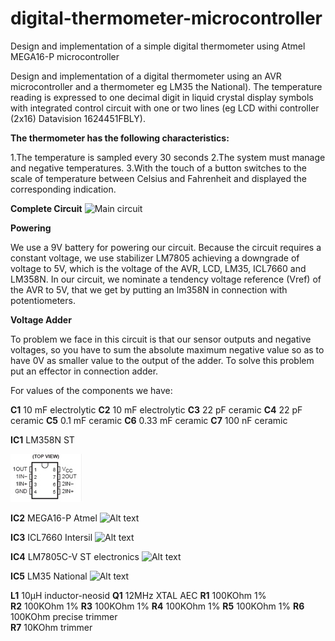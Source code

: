 # digital-thermometer-microcontroller
Design and implementation of a simple digital thermometer using Atmel MEGA16-P microcontroller

Design and implementation of a digital thermometer using an AVR microcontroller and a thermometer 
eg LM35 the National). The temperature reading is expressed to one decimal digit in liquid crystal 
display symbols with integrated control circuit with one or two lines (eg LCD withi controller 
(2x16) Datavision 1624451FBLY).

**The thermometer has the following characteristics:**

1.The temperature is sampled every 30 seconds
2.The system must manage and negative temperatures.
3.With the touch of a button switches to the scale of temperature between Celsius and Fahrenheit 
and displayed the corresponding indication.

**Complete Circuit**
![Main circuit](/digital-thermometer-microcontroller/blob/master/circuit.JPG?raw=true "Digital Thermometer")

**Powering**

We use a 9V battery for powering our circuit. Because the circuit requires a constant voltage, we 
use stabilizer LM7805 achieving a downgrade of voltage to 5V, which is the voltage of the AVR, LCD,
LM35, ICL7660 and LM358N. In our circuit, we nominate a tendency voltage reference (Vref) of the AVR 
to 5V, that we get by putting an lm358N in connection with potentiometers.

**Voltage Adder**

To problem we face in this circuit is that our sensor outputs and negative voltages, so you have to sum the absolute maximum negative value so as to have 0V as smaller value to the output of the adder.
To solve this problem put an effector in connection adder.

For values ​​of the components we have:

**C1** 10	mF 	electrolytic
**C2** 10	mF 	electrolytic
**C3** 22	pF 	ceramic
**C4** 22	pF 	ceramic
**C5** 0.1	mF 	ceramic
**C6** 0.33	mF 	ceramic
**C7** 100	nF 	ceramic

**IC1** LM358N  ST

![Image of Yaktocat](https://github.com/GeorgePapageorgakis/digital-thermometer-microcontroller/blob/master/LM358N%20%20ST.jpg)


**IC2**	MEGA16-P Atmel
![Alt text](/relative/path/to/img.jpg?raw=true "Optional Title")


**IC3**	ICL7660 Intersil
![Alt text](/relative/path/to/img.jpg?raw=true "Optional Title")
 
**IC4** LM7805C-V ST electronics
![Alt text](/relative/path/to/img.jpg?raw=true "Optional Title")

**IC5** LM35 National
![Alt text](/relative/path/to/img.jpg?raw=true "Optional Title")

**L1**	10μH		inductor-neosid
**Q1**	12MHz		XTAL    AEC
**R1**	100KOhm			1%      
**R2**	100KOhm			1%
**R3**	100KOhm			1%
**R4**	100KOhm			1%
**R5**	100KOhm			1%
**R6**	100KOhm		precise trimmer  
**R7**	10KOhm		trimmer 
